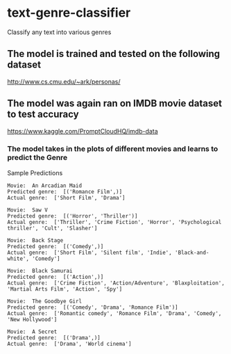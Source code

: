 # text-genre-classifier
Classify any text into various genres

## The model is trained and tested on the following dataset
http://www.cs.cmu.edu/~ark/personas/

## The model was again ran on IMDB movie dataset to test accuracy
https://www.kaggle.com/PromptCloudHQ/imdb-data

### The model takes in the plots of different movies and learns to predict the Genre

Sample Predictions
```
Movie:  An Arcadian Maid 
Predicted genre:  [('Romance Film',)]
Actual genre:  ['Short Film', 'Drama'] 

Movie:  Saw V 
Predicted genre:  [('Horror', 'Thriller')]
Actual genre:  ['Thriller', 'Crime Fiction', 'Horror', 'Psychological thriller', 'Cult', 'Slasher']

Movie:  Back Stage 
Predicted genre:  [('Comedy',)]
Actual genre:  ['Short Film', 'Silent film', 'Indie', 'Black-and-white', 'Comedy'] 

Movie:  Black Samurai 
Predicted genre:  [('Action',)]
Actual genre:  ['Crime Fiction', 'Action/Adventure', 'Blaxploitation', 'Martial Arts Film', 'Action', 'Spy'] 

Movie:  The Goodbye Girl 
Predicted genre:  [('Comedy', 'Drama', 'Romance Film')]
Actual genre:  ['Romantic comedy', 'Romance Film', 'Drama', 'Comedy', 'New Hollywood'] 

Movie:  A Secret 
Predicted genre:  [('Drama',)]
Actual genre:  ['Drama', 'World cinema'] 
```

